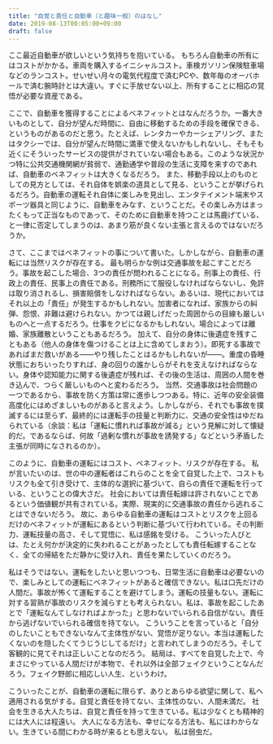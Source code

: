 ```yaml
---
title: "自覚と責任と自動車（と趣味一般）のはなし"
date: 2019-08-13T00:05:00+09:00
draft: false
---
```


ここ最近自動車が欲しいという気持ちを抱いている。
もちろん自動車の所有にはコストがかかる。車両を購入するイニシャルコスト。車検ガソリン保険駐車場などのランコスト。せいぜい月々の電気代程度で済むPCや、数年毎のオーバホールで済む腕時計とは大違い。すぐに手放せない以上、所有することに相応の覚悟が必要な資産である。

ここで、自動車を獲得することによるベネフィットとはなんだろうか。一番大きいものとして、自分が望んだ時間に、自由に移動するための手段を確保できる、というものがあるのだと思う。たとえば、レンタカーやカーシェアリング、またはタクシーでは、自分が望んだ時間に満車で使えないかもしれないし、そもそも近くにそういったサービスの提供がされていない場合もある。このような状況かつ特に公共交通機関網が貧弱で、通勤通学や普段の生活に支障を来すのであれば、自動車のベネフィットは大きくなるだろう。
また、移動手段以上のものとしての見方としては、それ自体を娯楽の道具として見る、ということが挙げられるだろう。自動車の運転それ自体に楽しみを見出し、エンタテイメント端末やスポーツ器具と同じように、自動車をみなす、ということだ。その楽しみ方はまったくもって正当なものであって、そのために自動車を持つことは馬鹿げている、と一律に否定してしまうのは、あまり筋が良くない主張と言えるのではないだろうか。

さて、ここまではベネフィットの事について書いた。しかしながら、自動車の運転には当然リスクが存在する。
最も明らかな例は交通事故を起こすことだろう。事故を起こした場合、3つの責任が問われることになる。刑事上の責任、行政上の責任、民事上の責任である。刑務所にて服役しなければならないし、免許は取り消されるし、損害賠償をしなければならない。あるいは、現代においてはそれ以上の「責任」が発生するかもしれない。加害者になれば、家族からの糾弾、怨恨、非難は避けられない。かつては親しげだった周囲からの目線も厳しいものへと一点するだろう。仕事をクビになるかもしれない。場合によっては離婚、家族離散ということもあるだろう。
加えて、自分の身体に後遺症を残すこともある（他人の身体を傷つけることは上に含めてしまおう）。即死する事故であればまだ救いがある――やり残したことはるかもしれないが――。重度の昏睡状態におちいったりすれば、身の回りの誰かしらがそれを支えなければならない。身体や認知能力に関する後遺症が残れば、その後の生活は、周囲の人間を巻き込んで、つらく厳しいものへと変わるだろう。
当然、交通事故は社会問題の一つであるから、事故を防く方策は常に進歩しつつある。特に、近年の安全装備高度化にはめざましいものがあると言えよう。しかしながら、それでも事故を撲滅するには至らず、最終的には運転手の技量と判断力に、交通の安全性はゆだねられている（余談：私は「運転に慣れれば事故が減る」という見解に対して懐疑的だ。であるならば、何故「過剰な慣れが事故を誘発する」などという矛盾した主張が同時になされるのか）。

このように、自動車の運転にはコスト、ベネフィット、リスクが存在する。
私が言いたいのは、世の中の運転者はこれらのことを全て自覚した上で、コストもリスクも全て引き受けて、主体的な選択に基づいて、自らの責任で運転を行っている、ということの偉大さだ。
社会においては責任転嫁は許されないことであるという価値観が共有されている。実際、現実的に交通事故の責任から逃れることはできないだろう。
故に、あらゆる自動車の運転はコストとリスクを上回るだけのベネフィットが運転にあるという判断に基づいて行われている。その判断力、運転技量の高さ、そして覚悟に、私は感銘を受ける。
こういった人びとは、たとえ何かが決定的に失われることがあったとしても責任転嫁することなく、全ての帰結をただ静かに受け入れ、責任を果たしていくのだろう。

私はそうではない。運転をしたいと思いつつも、日常生活に自動車は必要ないので、楽しみとしての運転にベネフィットがあると確信できない。私は口先だけの人間だ。事故が怖くて運転することを避けてしまう。運転の技量もない。運転に対する習熟が事故のリスクを減らすとも考えられない。私は、事故を起こしたあとで「運転なんてしなければよかった」と思わないでいられる自信がない。責任から逃げないでいられる確信を持てない。
こういうことを言っていると「自分のしたいこともできないなんて主体性がない、覚悟が足りない。本当は運転したくないのを隠したくてうじうじしてるだけ」と言われてしまうのだろう。そして客観的に見てそれは正しいことなのだろう。
結局は、すべてを自覚した上で、今まさにやっている人間だけが本物で、それ以外は全部フェイクということなんだろう。フェイク野郎に相応しい人生、というわけ。

こういったことが、自動車の運転に限らず、ありとあらゆる欲望に関して、私へ適用される気がする。自覚と責任を持てない、主体性のない、人間未満だ。
社会を生きる大人たちは、自覚と責任を持って生きている。私は少なくとも精神的には大人には程遠い。
大人になる方法も、幸せになる方法も、私にはわからない。生きている間にわかる時が来るとも思えない。
私は弱虫だ。